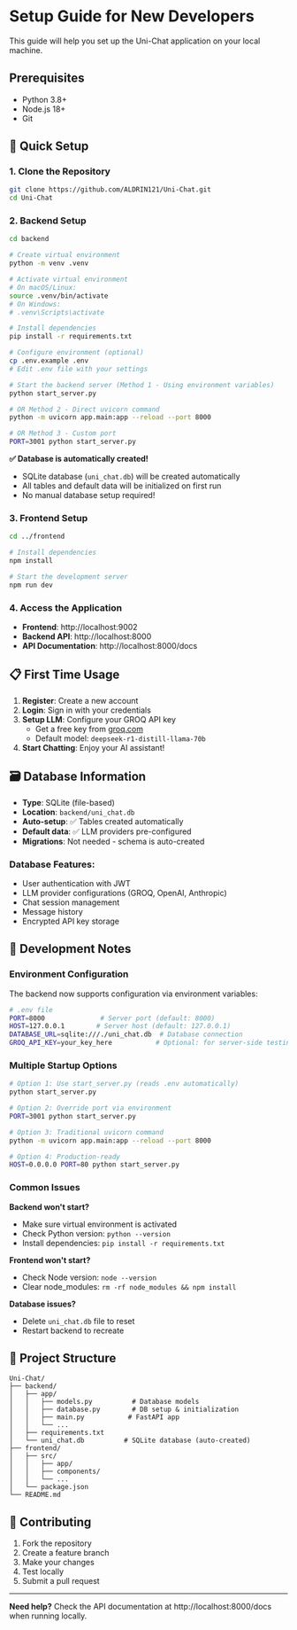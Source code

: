 # Setup Guide for New Developers

This guide will help you set up the Uni-Chat application on your local machine.

## Prerequisites

- Python 3.8+ 
- Node.js 18+
- Git

## 🚀 Quick Setup

### 1. Clone the Repository
```bash
git clone https://github.com/ALDRIN121/Uni-Chat.git
cd Uni-Chat
```

### 2. Backend Setup

```bash
cd backend

# Create virtual environment
python -m venv .venv

# Activate virtual environment
# On macOS/Linux:
source .venv/bin/activate
# On Windows:
# .venv\Scripts\activate

# Install dependencies
pip install -r requirements.txt

# Configure environment (optional)
cp .env.example .env
# Edit .env file with your settings

# Start the backend server (Method 1 - Using environment variables)
python start_server.py

# OR Method 2 - Direct uvicorn command
python -m uvicorn app.main:app --reload --port 8000

# OR Method 3 - Custom port
PORT=3001 python start_server.py
```

**✅ Database is automatically created!**
- SQLite database (`uni_chat.db`) will be created automatically
- All tables and default data will be initialized on first run
- No manual database setup required!

### 3. Frontend Setup

```bash
cd ../frontend

# Install dependencies
npm install

# Start the development server
npm run dev
```

### 4. Access the Application

- **Frontend**: http://localhost:9002
- **Backend API**: http://localhost:8000
- **API Documentation**: http://localhost:8000/docs

## 📋 First Time Usage

1. **Register**: Create a new account
2. **Login**: Sign in with your credentials  
3. **Setup LLM**: Configure your GROQ API key
   - Get a free key from [groq.com](https://groq.com)
   - Default model: `deepseek-r1-distill-llama-70b`
4. **Start Chatting**: Enjoy your AI assistant!

## 🗃️ Database Information

- **Type**: SQLite (file-based)
- **Location**: `backend/uni_chat.db`
- **Auto-setup**: ✅ Tables created automatically
- **Default data**: ✅ LLM providers pre-configured
- **Migrations**: Not needed - schema is auto-created

### Database Features:
- User authentication with JWT
- LLM provider configurations (GROQ, OpenAI, Anthropic)
- Chat session management
- Message history
- Encrypted API key storage

## 🔧 Development Notes

### Environment Configuration
The backend now supports configuration via environment variables:

```bash
# .env file
PORT=8000              # Server port (default: 8000)
HOST=127.0.0.1        # Server host (default: 127.0.0.1)  
DATABASE_URL=sqlite:///./uni_chat.db  # Database connection
GROQ_API_KEY=your_key_here           # Optional: for server-side testing
```

### Multiple Startup Options
```bash
# Option 1: Use start_server.py (reads .env automatically)
python start_server.py

# Option 2: Override port via environment
PORT=3001 python start_server.py

# Option 3: Traditional uvicorn command
python -m uvicorn app.main:app --reload --port 8000

# Option 4: Production-ready
HOST=0.0.0.0 PORT=80 python start_server.py
```

### Common Issues

**Backend won't start?**
- Make sure virtual environment is activated
- Check Python version: `python --version`
- Install dependencies: `pip install -r requirements.txt`

**Frontend won't start?**
- Check Node version: `node --version`
- Clear node_modules: `rm -rf node_modules && npm install`

**Database issues?**
- Delete `uni_chat.db` file to reset
- Restart backend to recreate

## 📝 Project Structure

```
Uni-Chat/
├── backend/
│   ├── app/
│   │   ├── models.py          # Database models
│   │   ├── database.py        # DB setup & initialization
│   │   ├── main.py           # FastAPI app
│   │   └── ...
│   ├── requirements.txt
│   └── uni_chat.db          # SQLite database (auto-created)
├── frontend/
│   ├── src/
│   │   ├── app/
│   │   ├── components/
│   │   └── ...
│   └── package.json
└── README.md
```

## 🤝 Contributing

1. Fork the repository
2. Create a feature branch
3. Make your changes
4. Test locally
5. Submit a pull request

---

**Need help?** Check the API documentation at http://localhost:8000/docs when running locally.
